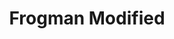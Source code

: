 ---
mission_id: frogmod
editorsChoice:
title: "Frogman Modified"
authors: 
    - "Ales Ptacek"
date:
filename: "frogmod.zip"
description: "You are Ken Katarn, younger brother of the famous Kyle Katarn. You've just defected to the Rebels in the hopes of following in your brothers footsteps. You are assigned to the submarine R.A.S. Default as a frogman, and have just received notice that an Imperial shuttle has landed on the far side of the peninsula your ship is patrolling. Your job is to rescue the hostages the Imperials are holding."
cover:
levelReplaced:	SECBASE
difficulty: yes
bm:	yes
fme: yes
wax: yes
three_do: yes
voc: yes
gmd: no
vue: no
lfd: no
base: "Based on Frogman by Mike Lando" 
editors: "DFUSE 1.00"

---
